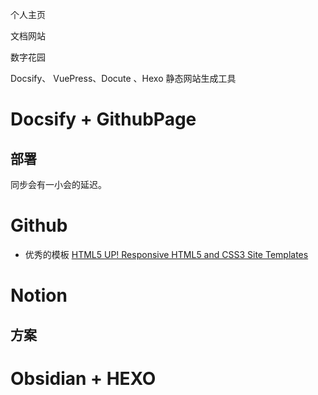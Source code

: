 
个人主页

文档网站

数字花园

Docsify、 VuePress、Docute 、Hexo 静态网站生成工具

# Docsify + GithubPage
## 部署

同步会有一小会的延迟。

# Github 
- 优秀的模板 [HTML5 UP! Responsive HTML5 and CSS3 Site Templates](https://html5up.net/)

# Notion

## 方案


# Obsidian + HEXO